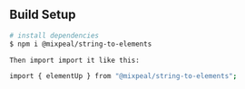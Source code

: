 
## Build Setup

```bash
# install dependencies
$ npm i @mixpeal/string-to-elements

Then import import it like this:

import { elementUp } from "@mixpeal/string-to-elements";

```